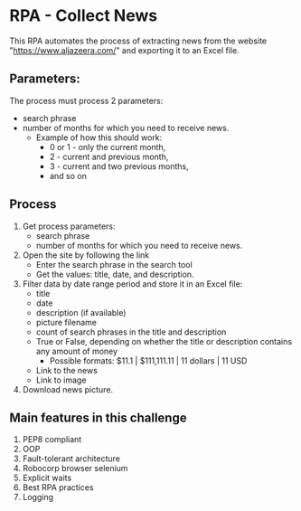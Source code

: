 # RPA - Collect News

This RPA automates the process of extracting news from the website "https://www.aljazeera.com/" and exporting it to an Excel file.

## Parameters:

The process must process 2 parameters:
  - search phrase
  - number of months for which you need to receive news.
      * Example of how this should work: 
          * 0 or 1 - only the current month,  
          * 2 - current and previous month,  
          * 3 - current and two previous months,  
          * and so on


## Process

1. Get process parameters:
    * search phrase
    * number of months for which you need to receive news.
2. Open the site by following the link
    * Enter the search phrase in the search tool
    * Get the values: title, date, and description.
3. Filter data by date range period and store it in an Excel file:
    * title
    * date
    * description (if available)
    * picture filename
    * count of search phrases in the title and description
    * True or False, depending on whether the title or description contains any amount of money
        * Possible formats: $11.1 | $111,111.11 | 11 dollars | 11 USD
    * Link to the news
    * Link to image
4. Download news picture.

## Main features in this challenge

1. PEP8 compliant
2. OOP
3. Fault-tolerant architecture
4. Robocorp browser selenium
5. Explicit waits
6. Best RPA practices
7. Logging